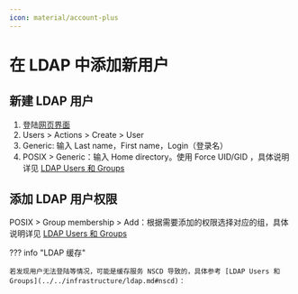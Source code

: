 ```yaml
---
icon: material/account-plus
---
```


# 在 LDAP 中添加新用户

## 新建 LDAP 用户

1. 登陆[网页界面](http://ldap.lug.ustc.edu.cn/gosa)
2. Users > Actions > Create > User
3. Generic: 输入 Last name，First name，Login（登录名）
4. POSIX > Generic：输入 Home directory。使用 Force UID/GID ，具体说明详见 [LDAP Users 和 Groups](../../infrastructure/ldap.md#ldap-users-and-groups)

## 添加 LDAP 用户权限

POSIX > Group membership > Add：根据需要添加的权限选择对应的组，具体说明详见 [LDAP Users 和 Groups](../../infrastructure/ldap.md#ldap-users-and-groups)

??? info "LDAP 缓存"

    若发现用户无法登陆等情况，可能是缓存服务 NSCD 导致的，具体参考 [LDAP Users 和 Groups](../../infrastructure/ldap.md#nscd)：
